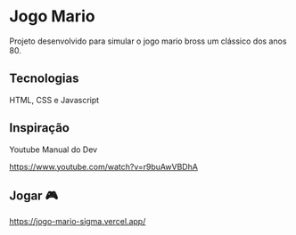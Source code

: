 # Jogo Mario 
Projeto desenvolvido para simular o jogo mario bross um clássico dos anos 80.

## Tecnologias
HTML, CSS e Javascript

## Inspiração 
Youtube Manual do Dev

https://www.youtube.com/watch?v=r9buAwVBDhA 

## Jogar 🎮
https://jogo-mario-sigma.vercel.app/
